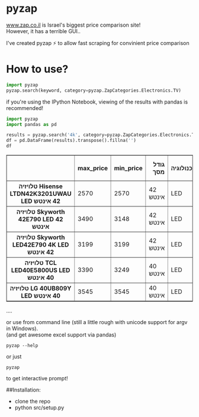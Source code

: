 # pyzap

www.zap.co.il is Israel's biggest price comparison site!  
However, it has a terrible GUI..  

I've created pyzap :zap: to allow fast scraping for convinient price comparison

# How to use?
```python
import pyzap
pyzap.search(keyword, category=pyzap.ZapCategories.Electronics.TV)
```

if you're using the IPython Notebook, viewing of the results with pandas is recommended!
```python
import pyzap
import pandas as pd

results = pyzap.search('4k', category=pyzap.ZapCategories.Electronics.TV)
df = pd.DataFrame(results).transpose().fillna('')
df
```
<table border="1" class="dataframe">
  <thead>
    <tr style="text-align: right;">
      <th></th>
      <th>max_price</th>
      <th>min_price</th>
      <th>גודל מסך</th>
      <th>טכנולוגיה</th>
      <th>טלוויזיה קעורה</th>
      <th>יצרן</th>
      <th>ממיר דיגיטלי</th>
      <th>רזולוציה</th>
      <th>תאריך כניסה לזאפ</th>
      <th>תדר תצוגה</th>
      <th>תלת מימד</th>
      <th>‏High Definition</th>
      <th>‏Smart TV</th>
      <th>‏WiFi</th>
    </tr>
  </thead>
  <tbody>
    <tr>
      <th>טלויזיה Hisense LTDN42K3201UWAU LED  ‏42 ‏אינטש</th>
      <td>2570</td>
      <td>2570</td>
      <td>42‏ אינטש</td>
      <td>LED</td>
      <td></td>
      <td>Hisense</td>
      <td>DVB-T</td>
      <td>3840x2160</td>
      <td>10/2015</td>
      <td>Hz‏ 120</td>
      <td>ללא</td>
      <td>4K</td>
      <td>Smart TV</td>
      <td>כולל WiFi</td>
    </tr>
    <tr>
      <th>טלויזיה Skyworth 42E790 LED  ‏42 ‏אינטש</th>
      <td>3490</td>
      <td>3148</td>
      <td>42‏ אינטש</td>
      <td>LED</td>
      <td></td>
      <td>Skyworth</td>
      <td></td>
      <td>3840x2160</td>
      <td>11/2014</td>
      <td></td>
      <td>פסיבי</td>
      <td>4K</td>
      <td>Smart TV</td>
      <td>כולל WiFi</td>
    </tr>
    <tr>
      <th>טלויזיה Skyworth LED42E790 4K LED  ‏42 ‏אינטש</th>
      <td>3199</td>
      <td>3199</td>
      <td>42‏ אינטש</td>
      <td>LED</td>
      <td></td>
      <td>Skyworth</td>
      <td>DVB-T</td>
      <td>3840x2160</td>
      <td>2/2015</td>
      <td></td>
      <td>אקטיבי</td>
      <td>4K</td>
      <td>Smart TV</td>
      <td>כולל WiFi</td>
    </tr>
    <tr>
      <th>טלויזיה TCL LED40E5800US LED  ‏40 ‏אינטש</th>
      <td>3390</td>
      <td>3249</td>
      <td>40‏ אינטש</td>
      <td>LED</td>
      <td></td>
      <td>TCL</td>
      <td>DVB-T</td>
      <td>3840x2160</td>
      <td>6/2015</td>
      <td>Hz‏ 120</td>
      <td>ללא</td>
      <td>4K</td>
      <td>Smart TV</td>
      <td>ללא WiFi</td>
    </tr>
    <tr>
      <th>טלויזיה LG 40UB809Y LED  ‏40 ‏אינטש</th>
      <td>3545</td>
      <td>3545</td>
      <td>40‏ אינטש</td>
      <td>LED</td>
      <td></td>
      <td>LG</td>
      <td>DVB-T</td>
      <td>3840x2160</td>
      <td>4/2015</td>
      <td>Hz‏ 900</td>
      <td>ללא</td>
      <td>4K</td>
      <td>Smart TV</td>
      <td>כולל WiFi</td>
    </tr>
  </tbody>
</table>
....

or use from command line (still a little rough with unicode support for argv in Windows).  
(and get awesome excel support via pandas)

    pyzap --help
   

or just 

    pyzap
    
to get interactive prompt!

##Installation:
- clone the repo
- python src/setup.py
